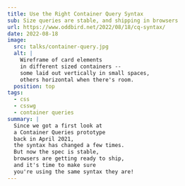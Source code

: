 ```yaml
---
title: Use the Right Container Query Syntax
sub: Size queries are stable, and shipping in browsers
url: https://www.oddbird.net/2022/08/18/cq-syntax/
date: 2022-08-18
image:
  src: talks/container-query.jpg
  alt: |
    Wireframe of card elements
    in different sized containers --
    some laid out vertically in small spaces,
    others horizontal when there's room.
  position: top
tags:
  - css
  - csswg
  - container queries
summary: |
  Since we got a first look at
  a Container Queries prototype
  back in April 2021,
  the syntax has changed a few times.
  But now the spec is stable,
  browsers are getting ready to ship,
  and it's time to make sure
  you're using the same syntax they are!
---
```

